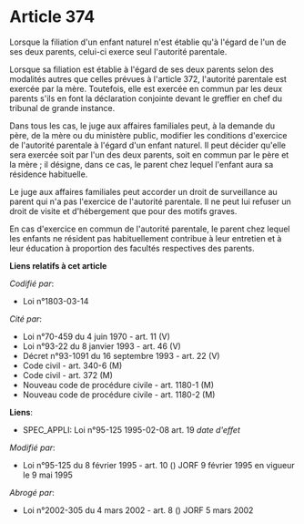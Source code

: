 # Article 374

Lorsque la filiation d'un enfant naturel n'est établie qu'à l'égard de l'un de ses deux parents, celui-ci exerce seul
l'autorité parentale.

Lorsque sa filiation est établie à l'égard de ses deux parents selon des modalités autres que celles prévues à l'article 372,
l'autorité parentale est exercée par la mère. Toutefois, elle est exercée en commun par les deux parents s'ils en font la
déclaration conjointe devant le greffier en chef du tribunal de grande instance.

Dans tous les cas, le juge aux affaires familiales peut, à la demande du père, de la mère ou du ministère public, modifier
les conditions d'exercice de l'autorité parentale à l'égard d'un enfant naturel. Il peut décider qu'elle sera exercée soit
par l'un des deux parents, soit en commun par le père et la mère ; il désigne, dans ce cas, le parent chez lequel l'enfant
aura sa résidence habituelle.

Le juge aux affaires familiales peut accorder un droit de surveillance au parent qui n'a pas l'exercice de l'autorité
parentale. Il ne peut lui refuser un droit de visite et d'hébergement que pour des motifs graves.

En cas d'exercice en commun de l'autorité parentale, le parent chez lequel les enfants ne résident pas habituellement
contribue à leur entretien et à leur éducation à proportion des facultés respectives des parents.

**Liens relatifs à cet article**

_Codifié par_:

  - Loi n°1803-03-14

_Cité par_:

  - Loi n°70-459 du 4 juin 1970 - art. 11 (V)
  - Loi n°93-22 du 8 janvier 1993 - art. 46 (V)
  - Décret n°93-1091 du 16 septembre 1993 - art. 22 (V)
  - Code civil - art. 340-6 (M)
  - Code civil - art. 372 (M)
  - Nouveau code de procédure civile - art. 1180-1 (M)
  - Nouveau code de procédure civile - art. 1180-2 (M)

**Liens**:

  - SPEC_APPLI: Loi n°95-125 1995-02-08 art. 19 *date d'effet*

_Modifié par_:

  - Loi n°95-125 du 8 février 1995 - art. 10 () JORF 9 février 1995 en vigueur le 9 mai 1995

_Abrogé par_:

  - Loi n°2002-305 du 4 mars 2002 - art. 8 () JORF 5 mars 2002
